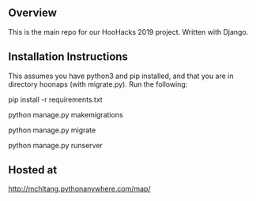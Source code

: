 ## Overview
This is the main repo for our HooHacks 2019 project. Written with Django.

## Installation Instructions
This assumes you have python3 and pip installed, and that you are in directory hoonaps (with migrate.py).
Run the following:

pip install -r requirements.txt

python manage.py makemigrations

python manage.py migrate

python manage.py runserver

## Hosted at
http://mchltang.pythonanywhere.com/map/
